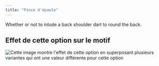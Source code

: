 ```yaml
---
title: "Pince d'épaule"
---
```


Whether or not to inlude a back shoulder dart to round the back.

## Effet de cette option sur le motif

![Cette image montre l'effet de cette option en superposant plusieurs variantes qui ont une valeur différente pour cette option](breanna_shoulderdart_sample.svg "Effet de cette option sur le motif")
